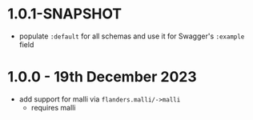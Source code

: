 # 1.0.1-SNAPSHOT

- populate `:default` for all schemas and use it for Swagger's `:example` field

# 1.0.0 - 19th December 2023

- add support for malli via `flanders.malli/->malli`
  - requires malli
